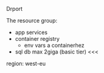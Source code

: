 Drport

The resource group:

>>>
- app services
- container registry
    + env vars a containerhez
- sql db max 2giga (basic tier)
<<<

region: west-eu
